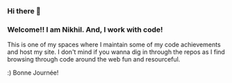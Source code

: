 ### Hi there 👋

### Welcome!! I am Nikhil. And, I work with code!

This is one of my spaces where I maintain some of my code achievements and host my site. I don't mind if you wanna dig in through the repos as I find browsing through code around the web fun and resourceful.

:) Bonne Journée!

<!--
**theNikhilMannem/theNikhilMannem** is a ✨ _special_ ✨ repository because its `README.md` (this file) appears on your GitHub profile.

Here are some ideas to get you started:

- 🔭 I’m currently working on ...
- 🌱 I’m currently learning ...
- 👯 I’m looking to collaborate on ...
- 🤔 I’m looking for help with ...
- 💬 Ask me about ...
- 📫 How to reach me: ...
- 😄 Pronouns: ...
- ⚡ Fun fact: ...
-->

